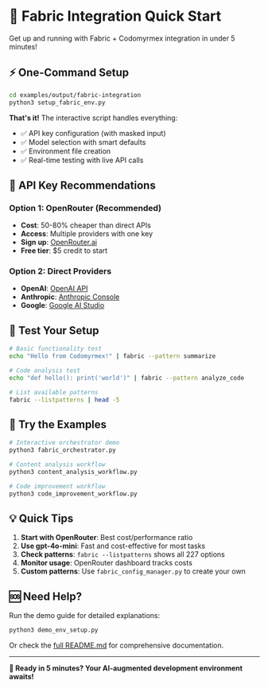 # 🚀 Fabric Integration Quick Start

Get up and running with Fabric + Codomyrmex integration in under 5 minutes!

## ⚡ One-Command Setup

```bash
cd examples/output/fabric-integration
python3 setup_fabric_env.py
```

**That's it!** The interactive script handles everything:
- ✅ API key configuration (with masked input)
- ✅ Model selection with smart defaults  
- ✅ Environment file creation
- ✅ Real-time testing with live API calls

## 🔑 API Key Recommendations

### Option 1: OpenRouter (Recommended)
- **Cost**: 50-80% cheaper than direct APIs
- **Access**: Multiple providers with one key
- **Sign up**: [OpenRouter.ai](https://openrouter.ai)
- **Free tier**: $5 credit to start

### Option 2: Direct Providers
- **OpenAI**: [OpenAI API](https://platform.openai.com)
- **Anthropic**: [Anthropic Console](https://console.anthropic.com)  
- **Google**: [Google AI Studio](https://aistudio.google.com)

## 🧪 Test Your Setup

```bash
# Basic functionality test
echo "Hello from Codomyrmex!" | fabric --pattern summarize

# Code analysis test
echo "def hello(): print('world')" | fabric --pattern analyze_code

# List available patterns
fabric --listpatterns | head -5
```

## 🎯 Try the Examples

```bash
# Interactive orchestrator demo
python3 fabric_orchestrator.py

# Content analysis workflow
python3 content_analysis_workflow.py  

# Code improvement workflow
python3 code_improvement_workflow.py
```

## 💡 Quick Tips

1. **Start with OpenRouter**: Best cost/performance ratio
2. **Use gpt-4o-mini**: Fast and cost-effective for most tasks
3. **Check patterns**: `fabric --listpatterns` shows all 227 options
4. **Monitor usage**: OpenRouter dashboard tracks costs
5. **Custom patterns**: Use `fabric_config_manager.py` to create your own

## 🆘 Need Help?

Run the demo guide for detailed explanations:
```bash
python3 demo_env_setup.py
```

Or check the [full README.md](README.md) for comprehensive documentation.

---

**🎊 Ready in 5 minutes? Your AI-augmented development environment awaits!**

